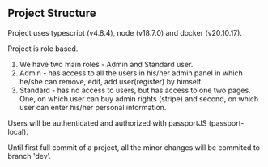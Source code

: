 ## Project Structure

Project uses typescript (v4.8.4), node (v18.7.0) and docker (v20.10.17).

Project is role based.

1) We have two main roles - Admin and Standard user.
2) Admin - has access to all the users in his/her admin panel in which he/she can remove, edit, add user(register) by himself.
3) Standard - has no access to users, but has access to one two pages. One, on which user can buy admin rights (stripe) and second, on which user can enter his/her personal information.

Users will be authenticated and authorized with passportJS (passport-local).

Until first full commit of a project, all the minor changes will be commited to branch 'dev'.